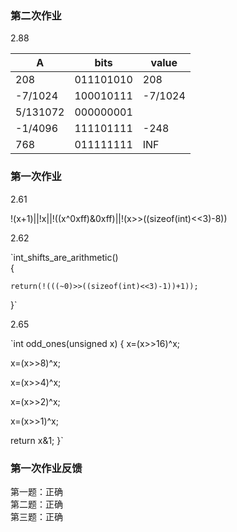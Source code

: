 ### 第二次作业
2.88  

| A           | bits          |  value|  
|-------------|-------------  | ----- |  
|208          |011101010      |208    |  
|-7/1024      |100010111      |-7/1024|   
|5/131072     |000000001      |       |  
|-1/4096      |111101111      |-248   |  
|768          |011111111      |INF    |  
### 第一次作业
2.61

!(x+1)||!x||!((x^0xff)&0xff)||!(x>>((sizeof(int)<<3)-8))

2.62

`int_shifts_are_arithmetic()    
{

    return(!(((~0)>>((sizeof(int)<<3)-1))+1));
    
}`

2.65

`int odd_ones(unsigned x)
{
  x=(x>>16)^x;
  
  x=(x>>8)^x;
  
  x=(x>>4)^x;
  
  x=(x>>2)^x;
  
  x=(x>>1)^x;
  
  return x&1;
}`

### 第一次作业反馈

第一题：正确  
第二题：正确  
第三题：正确  
